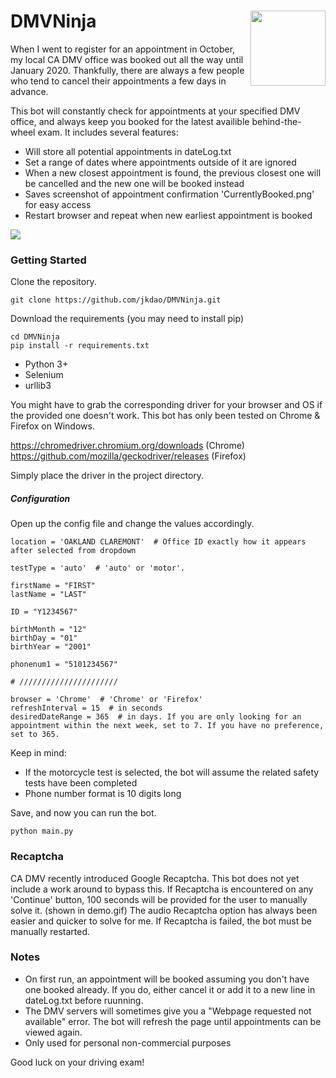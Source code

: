 # DMVNinja <img align="right" width="120" height="120" src="https://i.imgur.com/PxWPHrX.png">

When I went to register for an appointment in October, my local CA DMV office was booked out all the way until January 2020. Thankfully, there are always a few people who tend to cancel their appointments a few days in advance.

This bot will constantly check for appointments at your specified DMV office, and always keep you booked for the latest availible behind-the-wheel exam. It includes several features:

* Will store all potential appointments in dateLog.txt
* Set a range of dates where appointments outside of it are ignored
* When a new closest appointment is found, the previous closest one will be cancelled and the new one will be booked instead
* Saves screenshot of appointment confirmation 'CurrentlyBooked.png' for easy access
* Restart browser and repeat when new earliest appointment is booked

![](demo.gif)



### Getting Started

Clone the repository.

```
git clone https://github.com/jkdao/DMVNinja.git
```
Download the requirements (you may need to install pip)
```
cd DMVNinja
pip install -r requirements.txt
```

* Python 3+
* Selenium
* urllib3

You might have to grab the corresponding driver for your browser and OS if the provided one doesn't work. This bot has only been tested on Chrome & Firefox on Windows.

https://chromedriver.chromium.org/downloads (Chrome)
https://github.com/mozilla/geckodriver/releases (Firefox)

Simply place the driver in the project directory.


##### Configuration

Open up the config file and change the values accordingly. 

```
location = 'OAKLAND CLAREMONT'  # Office ID exactly how it appears after selected from dropdown

testType = 'auto'  # 'auto' or 'motor'. 

firstName = "FIRST"
lastName = "LAST"

ID = "Y1234567"

birthMonth = "12"
birthDay = "01"
birthYear = "2001"

phonenum1 = "5101234567"

# //////////////////////

browser = 'Chrome'  # 'Chrome' or 'Firefox'
refreshInterval = 15  # in seconds
desiredDateRange = 365  # in days. If you are only looking for an appointment within the next week, set to 7. If you have no preference, set to 365.
```

Keep in mind:
* If the motorcycle test is selected, the bot will assume the related safety tests have been completed
* Phone number format is 10 digits long

Save, and now you can run the bot.
```
python main.py
```

### Recaptcha

CA DMV recently introduced Google Recaptcha. This bot does not yet include a work around to bypass this. If Recaptcha is encountered on any 'Continue' button, 100 seconds will be provided for the user to manually solve it. (shown in demo.gif) The audio Recaptcha option has always been easier and quicker to solve for me. If Recaptcha is failed, the bot must be manually restarted.

### Notes

* On first run, an appointment will be booked assuming you don't have one booked already. If you do, either cancel it or add it to a new line in dateLog.txt before ruunning.
* The DMV servers will sometimes give you a "Webpage requested not available" error. The bot will refresh the page until appointments can be viewed again.
* Only used for personal non-commercial purposes


Good luck on your driving exam!



